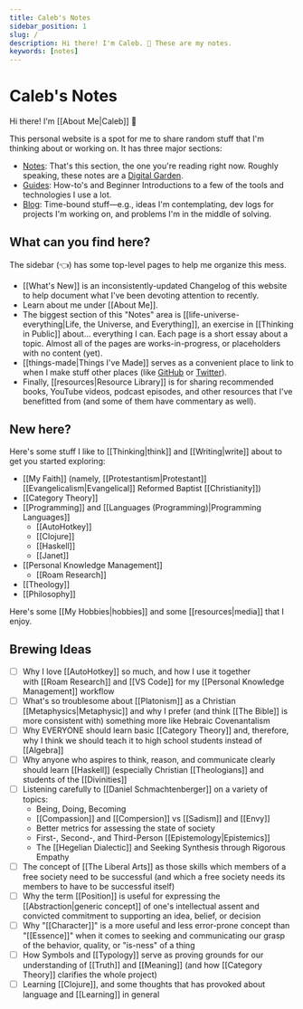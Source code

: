 ```yaml
---
title: Caleb's Notes
sidebar_position: 1
slug: /
description: Hi there! I'm Caleb. 👋 These are my notes.
keywords: [notes]
---
```


# Caleb's Notes

Hi there! I'm [[About Me|Caleb]] 👋

This personal website is a spot for me to share random stuff that I'm thinking about or working on. It has three major sections:

- [Notes](/): That's this section, the one you're reading right now. Roughly speaking, these notes are a [Digital Garden](https://maggieappleton.com/garden-history).
- [Guides](/guides): How-to's and Beginner Introductions to a few of the tools and technologies I use a lot.
- [Blog](/blog): Time-bound stuff—e.g., ideas I'm contemplating, dev logs for projects I'm working on, and problems I'm in the middle of solving. 

## What can you find here?

The sidebar (👈) has some top-level pages to help me organize this mess.

- [[What's New]] is an inconsistently-updated Changelog of this website to help document what I've been devoting attention to recently.
- Learn about me under [[About Me]].
- The biggest section of this "Notes" area is [[life-universe-everything|Life, the Universe, and Everything]], an exercise in [[Thinking in Public]] about... everything I can. Each page is a short essay about a topic. Almost all of the pages are works-in-progress, or placeholders with no content (yet).
- [[things-made|Things I've Made]] serves as a convenient place to link to when I make stuff other places (like [GitHub](https://github.com/CFiggers) or [Twitter](https://twitter.com/CalebFiggers)).
- Finally, [[resources|Resource Library]] is for sharing recommended books, YouTube videos, podcast episodes, and other resources that I've benefitted from (and some of them have commentary as well).

## New here?

Here's some stuff I like to [[Thinking|think]] and [[Writing|write]] about to get you started exploring:

- [[My Faith]] (namely, [[Protestantism|Protestant]] [[Evangelicalism|Evangelical]] Reformed Baptist [[Christianity]])
- [[Category Theory]]
- [[Programming]] and [[Languages (Programming)|Programming Languages]]
    - [[AutoHotkey]]
    - [[Clojure]]
    - [[Haskell]]
    - [[Janet]]
- [[Personal Knowledge Management]]
    - [[Roam Research]]
- [[Theology]]
- [[Philosophy]]

Here's some [[My Hobbies|hobbies]] and some [[resources|media]] that I enjoy.

## Brewing Ideas

- [ ] Why I love [[AutoHotkey]] so much, and how I use it together with [[Roam Research]] and [[VS Code]] for my [[Personal Knowledge Management]] workflow
- [ ] What's so troublesome about [[Platonism]] as a Christian [[Metaphysics|Metaphysic]] and why I prefer (and think [[The Bible]] is more consistent with) something more like Hebraic Covenantalism
- [ ] Why EVERYONE should learn basic [[Category Theory]] and, therefore, why I think we should teach it to high school students instead of [[Algebra]]
- [ ] Why anyone who aspires to think, reason, and communicate clearly should learn [[Haskell]] (especially Christian [[Theologians]] and students of the [[Divinities]]
- [ ] Listening carefully to [[Daniel Schmachtenberger]] on a variety of topics:
    - Being, Doing, Becoming
    - [[Compassion]] and [[Compersion]] vs [[Sadism]] and [[Envy]] 
    - Better metrics for assessing the state of society
    - First-, Second-, and Third-Person [[Epistemology|Epistemics]]
    - The [[Hegelian Dialectic]] and Seeking Synthesis through Rigorous Empathy
- [ ] The concept of [[The Liberal Arts]] as those skills which members of a free society need to be successful (and which a free society needs its members to have to be successful itself)
- [ ] Why the term [[Position]] is useful for expressing the [[Abstraction|generic concept]] of one's intellectual assent and convicted commitment to supporting an idea, belief, or decision
- [ ] Why "[[Character]]" is a more useful and less error-prone concept than "[[Essence]]" when it comes to seeking and communicating our grasp of the behavior, quality, or "is-ness" of a thing
- [ ] How Symbols and [[Typology]] serve as proving grounds for our understanding of [[Truth]] and [[Meaning]] (and how [[Category Theory]] clarifies the whole project)
- [ ] Learning [[Clojure]], and some thoughts that has provoked about language and [[Learning]] in general
